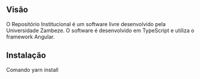 ## Visão

O Repositório Institucional é um software livre desenvolvido pela Universidade Zambeze. O software é desenvolvido em TypeScript e utiliza o framework Angular.

## Instalação

Comando yarn install
